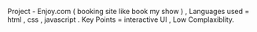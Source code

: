 Project - Enjoy.com ( booking site like book my show ) , Languages used = html , css , javascript . Key Points = interactive UI , Low Complaxiblity.
